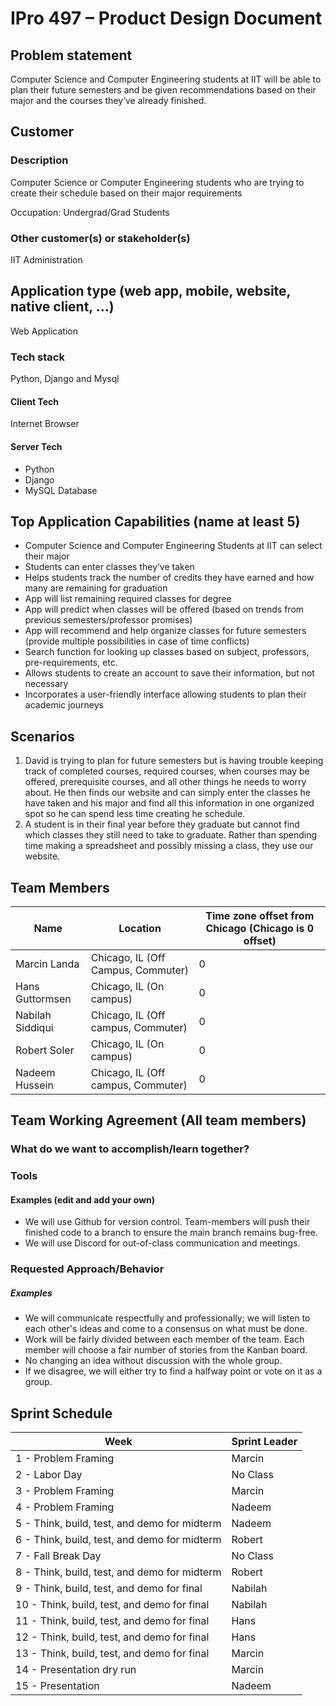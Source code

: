 # IPro 497 – Product Design Document

## Problem statement
Computer Science and Computer Engineering students at IIT will be able to plan their future semesters and be given recommendations based on their major and the courses they’ve already finished. 

 
## Customer
### Description
Computer Science or Computer Engineering students who are trying to create their schedule based on their major requirements 

Occupation: Undergrad/Grad Students 

### Other customer(s) or stakeholder(s)
IIT Administration 
 
## Application type (web app, mobile, website, native client, …)
Web Application
 
### Tech stack
Python, Django and Mysql <br>

#### Client Tech 
Internet Browser 
#### Server Tech
* Python
* Django
* MySQL Database

## Top Application Capabilities (name at least 5)
* Computer Science and Computer Engineering Students at IIT can select their major  
* Students can enter classes they’ve taken 
* Helps students track the number of credits they have earned and how many are remaining for graduation  
* App will list remaining required classes for degree 
* App will predict when classes will be offered (based on trends from previous semesters/professor promises) 
* App will recommend and help organize classes for future semesters (provide multiple possibilities in case of time conflicts) 
* Search function for looking up classes based on subject, professors, pre-requirements, etc.  
* Allows students to create an account to save their information, but not necessary 
* Incorporates a user-friendly interface allowing students to plan their academic journeys 


## Scenarios

1. David is trying to plan for future semesters but is having trouble keeping track of completed courses, required courses, when courses may be offered, prerequisite courses, and all other things he needs to worry about. He then finds our website and can simply enter the classes he have taken and his major and find all this information in one organized spot so he can spend less time creating he schedule. 
2. A student is in their final year before they graduate but cannot find which classes they still need to take to graduate. Rather than spending time making a spreadsheet and possibly missing a class, they use our website.  


## Team Members

| Name |	Location	| Time zone offset from Chicago (Chicago is 0 offset)|
| --- | --- | --- |
| Marcin Landa  | Chicago, IL (Off Campus, Commuter)  | 0 |
| Hans Guttormsen  | Chicago, IL (On campus)  | 0 |
| Nabilah Siddiqui  | Chicago, IL (Off campus, Commuter)  | 0 |
| Robert Soler  | Chicago, IL (On campus)  | 0 |
| Nadeem Hussein  | Chicago, IL (Off campus, Commuter)  | 0 |

## Team Working Agreement (All team members)
### What do we want to accomplish/learn together?

### Tools
#### Examples (edit and add your own)
- We will use Github for version control. Team-members will push their finished code to a branch to ensure the main branch remains bug-free.
- We will use Discord for out-of-class communication and meetings. 

### Requested Approach/Behavior 
##### Examples
- We will communicate respectfully and professionally; we will listen to each other's ideas and come to a consensus on what must be done. 
- Work will be fairly divided between each member of the team.  Each member will choose a fair number of stories from the Kanban board. 
- No changing an idea without discussion with the whole group. 
- If we disagree, we will either try to find a halfway point or vote on it as a group. 


## Sprint Schedule

| Week | Sprint Leader |
| --------  | ------------------- |
| 1 - Problem Framing                                 | Marcin |
| 2 - Labor Day                                       | No Class|
| 3 - Problem Framing                                 | Marcin |
| 4 - Problem Framing                                 | Nadeem |
| 5 - Think, build, test, and demo for midterm        | Nadeem |
| 6 - Think, build, test, and demo for midterm        | Robert |
| 7 - Fall Break Day                                  | No Class|
| 8 - Think, build, test, and demo for midterm        | Robert |
| 9 - Think, build, test, and demo for final          | Nabilah |
| 10 - Think, build, test, and demo for final	        | Nabilah |
| 11 - Think, build, test, and demo for final         | Hans |
| 12 - Think, build, test, and demo for final         | Hans |
| 13 - Think, build, test, and demo for final         | Marcin |
| 14 - Presentation dry run                           | Marcin |
| 15 - Presentation                                   | Nadeem |


